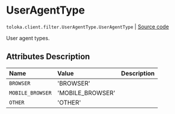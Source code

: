 # UserAgentType
`toloka.client.filter.UserAgentType.UserAgentType` | [Source code](https://github.com/Toloka/toloka-kit/blob/v1.2.2/src/client/filter.py#L664)

User agent types.

## Attributes Description

| Name | Value | Description |
| :------| :-----------| :----------| 
`BROWSER`|'BROWSER'|
`MOBILE_BROWSER`|'MOBILE_BROWSER'|
`OTHER`|'OTHER'|
